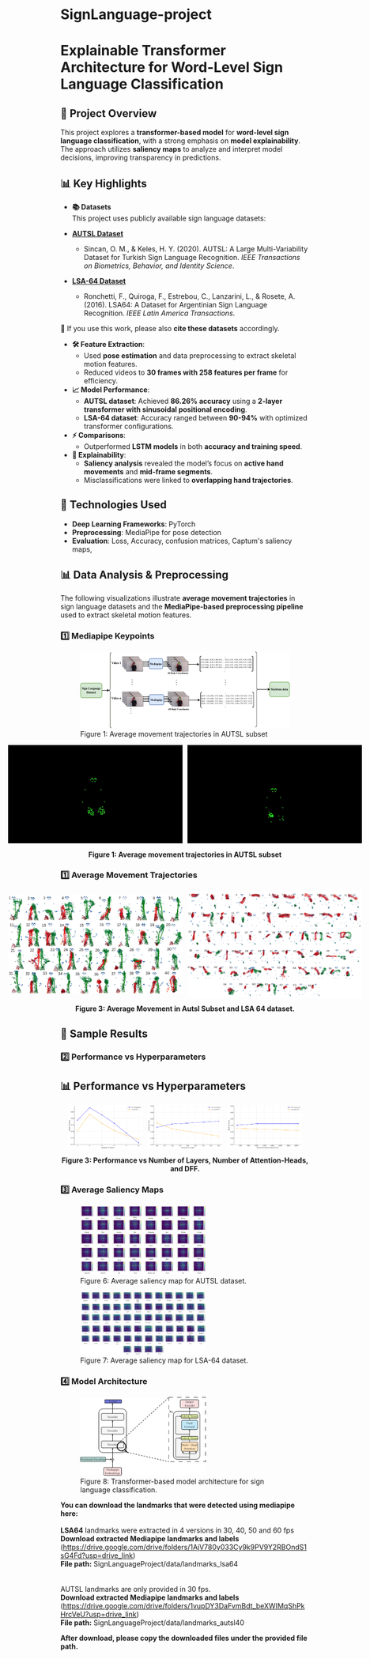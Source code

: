 # SignLanguage-project
# Explainable Transformer Architecture for Word-Level Sign Language Classification  

## 📌 Project Overview  
This project explores a **transformer-based model** for **word-level sign language classification**, with a strong emphasis on **model explainability**. The approach utilizes **saliency maps** to analyze and interpret model decisions, improving transparency in predictions.  

## 📊 Key Highlights  
- **📚 Datasets**  
This project uses publicly available sign language datasets:

- **[AUTSL Dataset](https://cvml.ankara.edu.tr/datasets/)**  
  - Sincan, O. M., & Keles, H. Y. (2020). AUTSL: A Large Multi-Variability Dataset for Turkish Sign Language Recognition. *IEEE Transactions on Biometrics, Behavior, and Identity Science*.

- **[LSA-64 Dataset](https://facundoq.github.io/datasets/lsa64/)**  
  - Ronchetti, F., Quiroga, F., Estrebou, C., Lanzarini, L., & Rosete, A. (2016). LSA64: A Dataset for Argentinian Sign Language Recognition. *IEEE Latin America Transactions*.

🔹 If you use this work, please also **cite these datasets** accordingly.
  
- **🛠 Feature Extraction**:  
  - Used **pose estimation** and data preprocessing to extract skeletal motion features.  
  - Reduced videos to **30 frames with 258 features per frame** for efficiency.  
- **📈 Model Performance**:  
  - **AUTSL dataset**: Achieved **86.26% accuracy** using a **2-layer transformer with sinusoidal positional encoding**.  
  - **LSA-64 dataset**: Accuracy ranged between **90-94%** with optimized transformer configurations.  
- **⚡ Comparisons**:  
  - Outperformed **LSTM models** in both **accuracy and training speed**.  
- **🧐 Explainability**:  
  - **Saliency analysis** revealed the model’s focus on **active hand movements** and **mid-frame segments**.  
  - Misclassifications were linked to **overlapping hand trajectories**.  

## 🚀 Technologies Used  
- **Deep Learning Frameworks**: PyTorch  
- **Preprocessing**: MediaPipe for pose detection  
- **Evaluation**: Loss, Accuracy, confusion matrices, Captum's saliency maps,

## 📊 Data Analysis & Preprocessing
The following visualizations illustrate **average movement trajectories** in sign language datasets and the **MediaPipe-based preprocessing pipeline** used to extract skeletal motion features.

### **1️⃣ Mediapipe Keypoints**
<p align="center">
  <figure>
    <img src="images/mediapipe.png">
    <figcaption>Figure 1: Average movement trajectories in AUTSL subset</figcaption>
  </figure>
</p>

<p align="center" style="display: flex; justify-content: center; align-items: center; gap: 10px;">
    <img src="images//movements-ezgif.com-video-to-gif-converter.gif" width= "70%">
    <img src="images//movements1-ezgif.com-video-to-gif-converter.gif" width= "70%">
</p>
<p align="center"><b>Figure 1: Average movement trajectories in AUTSL subset</b></p>


### **1️⃣ Average Movement Trajectories**
<p align="center" style="display: flex; justify-content: center; align-items: center; gap: 10px;">
    <img src="images/movements_autsl.png" width="70%">
    <img src="images/movements_lsa64.png" width="70%">
</p>
<p align="center"><b>Figure 3: Average Movement in Autsl Subset and LSA 64 dataset.</b></p>




## 📸 Sample Results  
### **2️⃣ Performance vs Hyperparameters**
## 📊 Performance vs Hyperparameters

<p align="center" style="display: flex; justify-content: center; align-items: center; gap: 10px;">
    <img src="images/performancevslayers.png" width="30%">
    <img src="images/performancevsnumheads.png" width="30%">
    <img src="images/performancevsdff.png" width="30%">
</p>

<p align="center"><b>Figure 3: Performance vs Number of Layers, Number of Attention-Heads, and DFF.</b></p>


### **3️⃣ Average Saliency Maps**
<p align="center">
  <figure>
    <img src="images/saliencyautsl.png" width="60%">
    <figcaption>Figure 6: Average saliency map for AUTSL dataset.</figcaption>
  </figure>
  <figure>
    <img src="images/saliencylsa64.png" width="60%">
    <figcaption>Figure 7: Average saliency map for LSA-64 dataset.</figcaption>
  </figure>
</p>

### **4️⃣ Model Architecture**
<p align="center">
  <figure>
    <img src="images/transformerarchitecture.png" width="60%">
    <figcaption>Figure 8: Transformer-based model architecture for sign language classification.</figcaption>
  </figure>
</p>



 

**You can download the landmarks that were detected using mediapipe here:**
<br/>
<br/>
**LSA64** landmarks were extracted in 4 versions in 30, 40, 50 and 60 fps
<br/>
**Download extracted Mediapipe landmarks and labels**
<br/>
(https://drive.google.com/drive/folders/1AjV780y033Cy9k9PV9Y2RBOndS1sG4Fd?usp=drive_link)
<br/>
**File path:** SignLanguageProject/data/landmarks_lsa64
<br/>
<br/>
<br/>
AUTSL landmarks are only provided in 30 fps.
<br/>
**Download extracted Mediapipe landmarks and labels**
<br/>
(https://drive.google.com/drive/folders/1vupDY3DaFvmBdt_beXWIMqShPkHrcVeU?usp=drive_link)
<br/>
**File path:** SignLanguageProject/data/landmarks_autsl40

**After download, please copy the downloaded files under the provided file path.**
